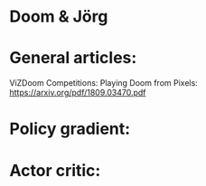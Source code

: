 # Doom & Jörg

# General articles:
ViZDoom Competitions: Playing Doom from Pixels: https://arxiv.org/pdf/1809.03470.pdf


# Policy gradient:



# Actor critic:

